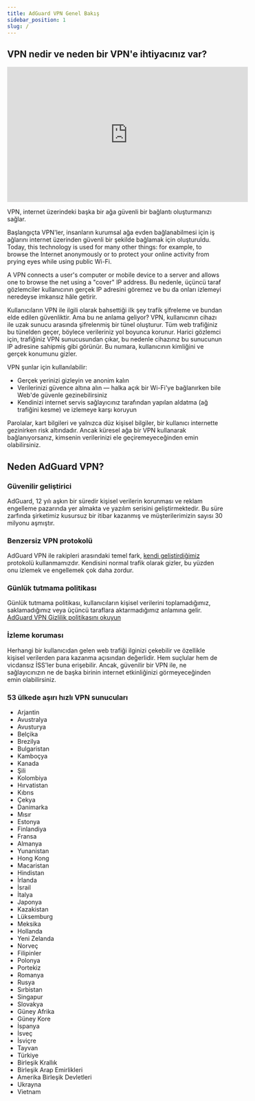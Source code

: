 ```yaml
---
title: AdGuard VPN Genel Bakış
sidebar_position: 1
slug: /
---
```


## VPN nedir ve neden bir VPN'e ihtiyacınız var?

<iframe width="560" height="315" src="https://www.youtube-nocookie.com/embed/7149L3xPmSE" title="YouTube video oynatıcı" frameborder="0" allow="accelerometer; autoplay; clipboard-write; encrypted-media; gyroscope; picture-in-picture" allowfullscreen></iframe>

VPN, internet üzerindeki başka bir ağa güvenli bir bağlantı oluşturmanızı sağlar.

Başlangıçta VPN'ler, insanların kurumsal ağa evden bağlanabilmesi için iş ağlarını internet üzerinden güvenli bir şekilde bağlamak için oluşturuldu. Today, this technology is used for many other things: for example, to browse the Internet anonymously or to protect your online activity from prying eyes while using public Wi-Fi.

A VPN connects a user's computer or mobile device to a server and allows one to browse the net using a "cover" IP address. Bu nedenle, üçüncü taraf gözlemciler kullanıcının gerçek IP adresini göremez ve bu da onları izlemeyi neredeyse imkansız hâle getirir.

Kullanıcıların VPN ile ilgili olarak bahsettiği ilk şey trafik şifreleme ve bundan elde edilen güvenliktir. Ama bu ne anlama geliyor? VPN, kullanıcının cihazı ile uzak sunucu arasında şifrelenmiş bir tünel oluşturur. Tüm web trafiğiniz bu tünelden geçer, böylece verileriniz yol boyunca korunur. Harici gözlemci için, trafiğiniz VPN sunucusundan çıkar, bu nedenle cihazınız bu sunucunun IP adresine sahipmiş gibi görünür. Bu numara, kullanıcının kimliğini ve gerçek konumunu gizler.

VPN şunlar için kullanılabilir:

- Gerçek yerinizi gizleyin ve anonim kalın
- Verilerinizi güvence altına alın — halka açık bir Wi-Fi'ye bağlanırken bile Web'de güvenle gezinebilirsiniz
- Kendinizi internet servis sağlayıcınız tarafından yapılan aldatma (ağ trafiğini kesme) ve izlemeye karşı koruyun

Parolalar, kart bilgileri ve yalnızca düz kişisel bilgiler, bir kullanıcı internette gezinirken risk altındadır. Ancak küresel ağa bir VPN kullanarak bağlanıyorsanız, kimsenin verilerinizi ele geçiremeyeceğinden emin olabilirsiniz.

## Neden AdGuard VPN?

### Güvenilir geliştirici

AdGuard, 12 yılı aşkın bir süredir kişisel verilerin korunması ve reklam engelleme pazarında yer almakta ve yazılım serisini geliştirmektedir. Bu süre zarfında şirketimiz kusursuz bir itibar kazanmış ve müşterilerimizin sayısı 30 milyonu aşmıştır.

### Benzersiz VPN protokolü

AdGuard VPN ile rakipleri arasındaki temel fark, [kendi geliştirdiğimiz](/general/adguard-vpn-protocol) protokolü kullanmamızdır. Kendisini normal trafik olarak gizler, bu yüzden onu izlemek ve engellemek çok daha zordur.

### Günlük tutmama politikası

Günlük tutmama politikası, kullanıcıların kişisel verilerini toplamadığımız, saklamadığımız veya üçüncü taraflara aktarmadığımız anlamına gelir. [AdGuard VPN Gizlilik politikasını okuyun](https://adguard-vpn.com/privacy.html)

### İzleme koruması

Herhangi bir kullanıcıdan gelen web trafiği ilginizi çekebilir ve özellikle kişisel verilerden para kazanma açısından değerlidir. Hem suçlular hem de vicdansız İSS'ler buna erişebilir. Ancak, güvenilir bir VPN ile, ne sağlayıcınızın ne de başka birinin internet etkinliğinizi görmeyeceğinden emin olabilirsiniz.

### 53 ülkede aşırı hızlı VPN sunucuları

- Arjantin
- Avustralya
- Avusturya
- Belçika
- Brezilya
- Bulgaristan
- Kamboçya
- Kanada
- Şili
- Kolombiya
- Hırvatistan
- Kıbrıs
- Çekya
- Danimarka
- Mısır
- Estonya
- Finlandiya
- Fransa
- Almanya
- Yunanistan
- Hong Kong
- Macaristan
- Hindistan
- İrlanda
- İsrail
- İtalya
- Japonya
- Kazakistan
- Lüksemburg
- Meksika
- Hollanda
- Yeni Zelanda
- Norveç
- Filipinler
- Polonya
- Portekiz
- Romanya
- Rusya
- Sırbistan
- Singapur
- Slovakya
- Güney Afrika
- Güney Kore
- İspanya
- İsveç
- İsviçre
- Tayvan
- Türkiye
- Birleşik Krallık
- Birleşik Arap Emirlikleri
- Amerika Birleşik Devletleri
- Ukrayna
- Vietnam
